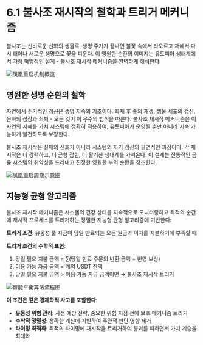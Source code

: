 # 6.1 불사조 재시작의 철학과 트리거 메커니즘

불사조는 신비로운 신화의 생물로, 생명 주기가 끝나면 불꽃 속에서 타오르고 재에서 다시 태어나 새로운 생명으로 꽃을 피운다. 이 영원한 순환의 이미지는 유토피아 생태계에서 가장 혁명적인 설계 - 불사조 재시작 메커니즘을 완벽하게 해석한다.

![凤凰重启机制概览](/images/图15.svg)

## 영원한 생명 순환의 철학

자연에서 주기적인 갱신은 생명 지속의 기초이다. 화재 후 숲의 재생, 생물 세포의 갱신, 은하의 성장과 쇠퇴 - 모든 것이 이 우주의 법칙을 따른다. 불사조 재시작 메커니즘은 이 자연의 지혜를 가치 시스템에 정확히 적용하여, 유토피아가 운영될 뿐만 아니라 지속 가능하게 발전하도록 보장한다.

불사조 재시작은 실패의 신호가 아니라 시스템의 자기 갱신의 필연적인 과정이다. 각 재시작은 더 강력하고, 더 균형 잡힌, 더 활기찬 생태계를 가져온다. 이 설계는 전통적인 금융 시스템의 취약성을 드러내고 진정한 영원한 부의 순환을 창조한다.

![凤凰重启周期示意图](/images/图20.svg)

## 지능형 균형 알고리즘

불사조 재시작 메커니즘은 시스템의 건강 상태를 지속적으로 모니터링하고 최적의 순간에 재시작 프로세스를 트리거하는 정밀한 지능형 균형 알고리즘에 기반한다:

**트리거 조건**: 유동성 풀 자금이 당일 만료되는 모든 원금과 이자를 지불하기에 부족할 때

**트리거 조건의 수학적 표현**:

1. 당일 필요 지불 금액 = ∑(당일 만료 주문의 반환 금액 + 번영 보상)
2. 이용 가능 자금 금액 = 계약 USDT 잔액
3. 당일 필요 지불 금액 > 이용 가능 자금 금액이면 → 불사조 재시작 트리거

![智能平衡算法流程图](/images/图19.svg)

**이 조건은 깊은 경제학적 사고를 포함한다**:

* **유동성 위험 관리**: 사전 예방 전략, 중요한 위험 지점 전에 보호 메커니즘 트리거
* **수학적 정밀성**: 정확한 계산에 기반하여 주관적 판단 영향 제거
* **타이밍 최적화**: 최적의 타이밍에 재시작을 트리거하여 붕괴를 피하면서 가치 계승을 최대화